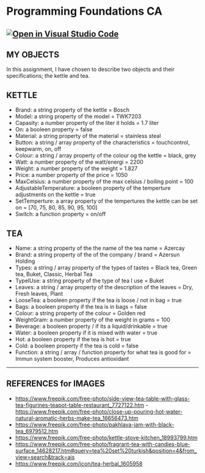 # Programming Foundations CA

## [![Open in Visual Studio Code](https://classroom.github.com/assets/open-in-vscode-718a45dd9cf7e7f842a935f5ebbe5719a5e09af4491e668f4dbf3b35d5cca122.svg)](https://classroom.github.com/online_ide?assignment_repo_id=11919539&assignment_repo_type=AssignmentRepo)

## MY OBJECTS

In this assignment, I have chosen to describe two objects and their specifications; the kettle and tea.

## KETTLE

- Brand: a string property of the kettle = Bosch
- Model: a string property of the model = TWK7203
- Capasity: a number property of the liter it holds = 1.7 liter
- On: a booleen property = false
- Material: a string property of the material = stainless steal
- Button: a string / array property of the characteristics = touchcontrol, keepwarm, on, off
- Colour: a string / array property of the colour og the kettle = black, grey
- Watt: a number property of the watt/energi = 2200
- Weight: a number property of the weight = 1.827
- Price: a number property of the price = 1050
- MaxCelsius: a number property of the max celsius / boiling point = 100
- AdjustableTemperature: a booleen property of the temperture adjustments on the kettle = true
- SetTemperture: a array property of the tempertures the kettle can be set on = [70, 75, 80, 85, 90, 95, 100]
- Switch: a function property = on/off

## TEA

- Name: a string property of the the name of the tea name = Azercay
- Brand: a string property of the of the company / brand = Azersun Holding
- Types: a string / array property of the types of tastes = Black tea, Green tea, Buket, Classic, Herbal Tea
- TypeIUse: a string property of the type of tea I use = Buket
- Leaves: a string / array property of the description of the leaves = Dry, Fresh leaves, Plant
- LooseTea: a booleen property if the tea is loose / not in bag = true
- Bags: a booleen property if the tea is in bags = false
- Colour: a string property of the colour = Golden red
- WeightGram: a number property of the weight in grams = 100
- Beverage: a booleen property / if its a liquid/drinkable = true
- Water: a booleen property if it is mixed with water = true
- Hot: a booleen property if the tea is hot = true
- Cold: a booleen property if the tea is cold = false
- Function: a string / array / function property for what tea is good for = Immun system booster, Produces antioxidant

---

## REFERENCES for IMAGES

- https://www.freepik.com/free-photo/side-view-tea-table-with-glass-tea-figurines-teapot-table-restaurant_7727122.htm -https://www.freepik.com/free-photo/close-up-pouring-hot-water-natural-aromatic-herbs-make-tea_16656473.htm
- https://www.freepik.com/free-photo/pakhlava-jam-with-black-tea_6979512.htm
- https://www.freepik.com/free-photo/kettle-stove-kitchen_18993799.htm
- https://www.freepik.com/free-photo/fragrant-tea-with-candies-blue-surface_14628217.htm#query=tea%20set%20turkish&position=4&from_view=search&track=ais
- https://www.freepik.com/icon/tea-herbal_1605958
